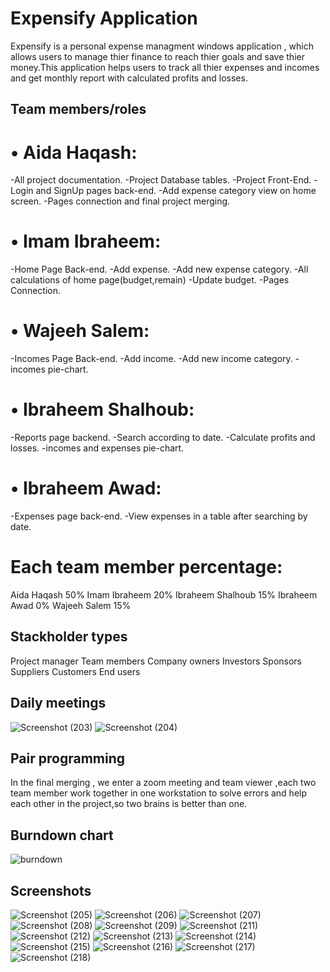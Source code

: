 # Expensify Application

Expensify is a personal expense managment windows application , which allows users to manage thier finance to reach thier goals and save thier money.This application helps users to track all thier expenses and incomes and get monthly report with calculated profits and losses.


## Team members/roles

# • Aida Haqash:
-All project documentation.
-Project Database tables.
-Project Front-End.
-Login and SignUp pages back-end.
-Add expense category view on home screen.
-Pages connection and final project merging.
# • Imam Ibraheem:
 -Home Page Back-end.
 -Add expense.
 -Add new expense category.
 -All calculations of home page(budget,remain)
 -Update budget.
 -Pages Connection.
# • Wajeeh Salem:
 -Incomes Page Back-end.
 -Add income.
 -Add new income category.
 -incomes pie-chart.
# • Ibraheem Shalhoub:
-Reports page backend.
-Search according to date.
-Calculate profits and losses.
-incomes and expenses pie-chart.
# • Ibraheem Awad: 
-Expenses page back-end.
-View expenses in a table after searching by date.
# Each team member percentage:
Aida Haqash 50%
Imam Ibraheem 20%
Ibraheem Shalhoub 15%
Ibraheem Awad 0%
Wajeeh Salem 15%

## Stackholder types
Project manager
Team members
Company owners
Investors
Sponsors
Suppliers
Customers
End users

## Daily meetings
![Screenshot (203)](https://user-images.githubusercontent.com/41109025/167918129-09f751c5-7fea-4afc-8571-606ff1668bc3.png)
![Screenshot (204)](https://user-images.githubusercontent.com/41109025/167918173-c5dcbcfc-0c64-4488-8bd4-9efa11bfb793.png)

## Pair programming 
In the final merging , we enter a zoom meeting and team viewer ,each two team member work together in one workstation to solve errors and help each other in the project,so two brains is better than one.

## Burndown chart
![burndown](https://user-images.githubusercontent.com/41109025/167921953-9a7c8156-f4b1-41cf-9d0d-7d2db6b533b6.jpg)

## Screenshots
![Screenshot (205)](https://user-images.githubusercontent.com/41109025/167924448-da3a4231-dc27-4a89-a44a-00862395731d.png)
![Screenshot (206)](https://user-images.githubusercontent.com/41109025/167924458-a107eacd-7217-44d8-8d5d-669df10d3c48.png)
![Screenshot (207)](https://user-images.githubusercontent.com/41109025/167924470-7f4ab8a9-1107-4f74-ad9e-9d7879af0859.png)
![Screenshot (208)](https://user-images.githubusercontent.com/41109025/167924491-f4603356-6cfa-4e47-b479-f65e26d54fb9.png)
![Screenshot (209)](https://user-images.githubusercontent.com/41109025/167924508-1e1aae8f-3b61-4cc8-aac8-8defd05eae5f.png)
![Screenshot (211)](https://user-images.githubusercontent.com/41109025/167924528-54e317d2-e5ed-4ecb-9457-26dbefeb2771.png)
![Screenshot (212)](https://user-images.githubusercontent.com/41109025/167924554-cd843fed-e786-4105-b59b-05ef6499f84d.png)
![Screenshot (213)](https://user-images.githubusercontent.com/41109025/167924357-7d0cfd9d-7515-40df-8e66-18a6117ac82c.png)
![Screenshot (214)](https://user-images.githubusercontent.com/41109025/167924379-401c5cf0-7513-4cc4-b7f4-2bd091a94b41.png)
![Screenshot (215)](https://user-images.githubusercontent.com/41109025/167924405-f2492a87-0514-47ce-9a9a-983a56975bad.png)
![Screenshot (216)](https://user-images.githubusercontent.com/41109025/167924420-dc9c35a7-8933-4ba0-9e06-3bee8402ee12.png)
![Screenshot (217)](https://user-images.githubusercontent.com/41109025/167924426-b20e48ff-d2e5-4cde-ae01-8b57c8a3a013.png)
![Screenshot (218)](https://user-images.githubusercontent.com/41109025/167924433-603340e0-b659-4187-ad76-a8c069c2ffe6.png)



